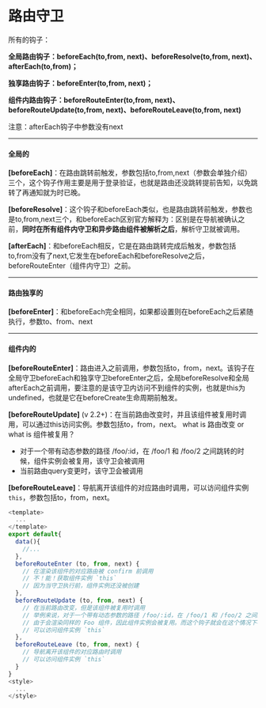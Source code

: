 # 路由守卫

所有的钩子：

**全局路由钩子：beforeEach(to,from, next)、beforeResolve(to,from, next)、afterEach(to,from)；**

**独享路由钩子：beforeEnter(to,from, next)；**

**组件内路由钩子：beforeRouteEnter(to,from, next)、beforeRouteUpdate(to,from, next)、beforeRouteLeave(to,from, next)**

注意：afterEach钩子中参数没有next

------

#### 全局的

**[beforeEach]**：在路由跳转前触发，参数包括to,from,next（参数会单独介绍）三个，这个钩子作用主要是用于登录验证，也就是路由还没跳转提前告知，以免跳转了再通知就为时已晚。

**[beforeResolve]**：这个钩子和beforeEach类似，也是路由跳转前触发，参数也是to,from,next三个，和beforeEach区别官方解释为：区别是在导航被确认之前，**同时在所有组件内守卫和异步路由组件被解析之后**，解析守卫就被调用。

**[afterEach]**：和beforeEach相反，它是在路由跳转完成后触发，参数包括to,from没有了next,它发生在beforeEach和beforeResolve之后，beforeRouteEnter（组件内守卫）之前。

------

#### 路由独享的

**[beforeEnter]**：和beforeEach完全相同，如果都设置则在beforeEach之后紧随执行，参数to、from、next

------

#### 组件内的

**[beforeRouteEnter]**：路由进入之前调用，参数包括to，from，next。该钩子在全局守卫beforeEach和独享守卫beforeEnter之后，全局beforeResolve和全局afterEach之前调用，要注意的是该守卫内访问不到组件的实例，也就是this为undefined，也就是它在beforeCreate生命周期前触发。

**[beforeRouteUpdate]** (v 2.2+)：在当前路由改变时，并且该组件被复用时调用，可以通过this访问实例。参数包括to，from，next。 what is 路由改变 or what is 组件被复用？

- 对于一个带有动态参数的路径 /foo/:id，在 /foo/1 和 /foo/2 之间跳转的时候，组件实例会被复用，该守卫会被调用
- 当前路由query变更时，该守卫会被调用

**[beforeRouteLeave]**：导航离开该组件的对应路由时调用，可以访问组件实例`this`，参数包括to，from，next。

```javascript
<template>
  ...
</template>
export default{
  data(){
    //...
  },
  beforeRouteEnter (to, from, next) {
    // 在渲染该组件的对应路由被 confirm 前调用
    // 不！能！获取组件实例 `this`
    // 因为当守卫执行前，组件实例还没被创建
  },
  beforeRouteUpdate (to, from, next) {
    // 在当前路由改变，但是该组件被复用时调用
    // 举例来说，对于一个带有动态参数的路径 /foo/:id，在 /foo/1 和 /foo/2 之间跳转的时候，
    // 由于会渲染同样的 Foo 组件，因此组件实例会被复用。而这个钩子就会在这个情况下被调用。
    // 可以访问组件实例 `this`
  },
  beforeRouteLeave (to, from, next) {
    // 导航离开该组件的对应路由时调用
    // 可以访问组件实例 `this`
  }
}
<style>
  ...
</style>
```

